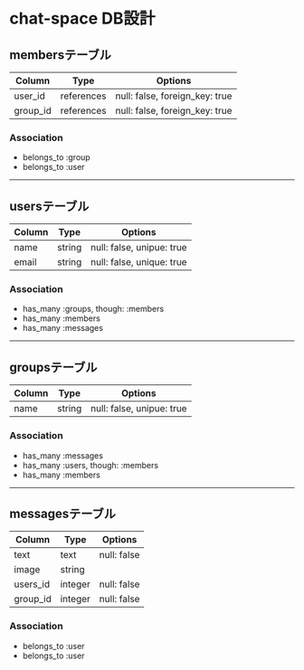 
# chat-space DB設計

## membersテーブル
|Column|Type|Options|
|------|----|-------|
|user_id|references|null: false, foreign_key: true|
|group_id|references|null: false, foreign_key: true|

### Association
- belongs_to :group
- belongs_to :user

---

## usersテーブル
|Column|Type|Options|
|------|----|-------|
|name|string|null: false, unipue: true|
|email|string|null: false, unique: true|


### Association
- has_many :groups, though: :members
- has_many :members
- has_many :messages

---

## groupsテーブル
|Column|Type|Options|
|------|----|-------|
|name|string|null: false, unipue: true|

### Association
- has_many :messages
- has_many :users, though: :members
- has_many :members

---

## messagesテーブル
|Column|Type|Options|
|------|----|-------|
|text|text|null: false|
|image|string|
|users_id|integer|null: false|
|group_id|integer|null: false|

### Association
- belongs_to :user
- belongs_to :user




